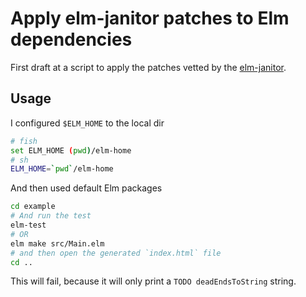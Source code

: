 # Apply elm-janitor patches to Elm dependencies
First draft at a script to apply the patches vetted by the [elm-janitor](https://github.com/elm-janitor).
## Usage

I configured `$ELM_HOME` to the local dir

```sh
# fish
set ELM_HOME (pwd)/elm-home
# sh
ELM_HOME=`pwd`/elm-home
```

And then used default Elm packages

```sh
cd example
# And run the test
elm-test
# OR
elm make src/Main.elm
# and then open the generated `index.html` file
cd ..
```

This will fail, because it will only print a `TODO deadEndsToString` string.
